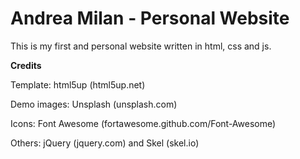 # Andrea Milan - Personal Website
This is my first and personal website written in html, css and js.

**Credits**

  Template: html5up (html5up.net)
  
  Demo images: Unsplash (unsplash.com)
  
  Icons: Font Awesome (fortawesome.github.com/Font-Awesome)
  
  Others: jQuery (jquery.com) and Skel (skel.io)
